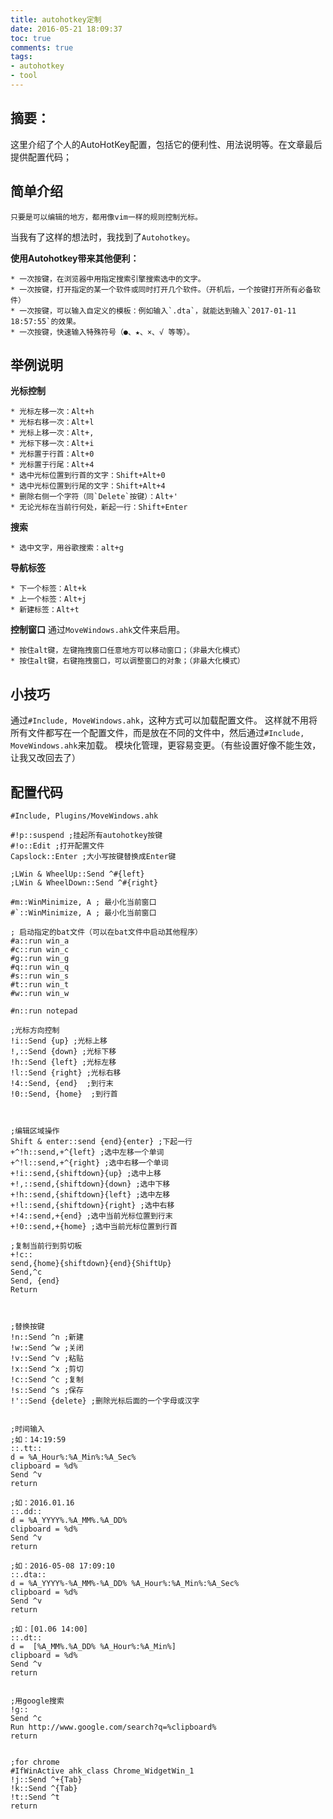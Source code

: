 ```yaml
---
title: autohotkey定制
date: 2016-05-21 18:09:37
toc: true
comments: true
tags:
- autohotkey
- tool
---
```


## 摘要：
这里介绍了个人的AutoHotKey配置，包括它的便利性、用法说明等。在文章最后提供配置代码；


## 简单介绍
```
只要是可以编辑的地方，都用像vim一样的规则控制光标。
```
当我有了这样的想法时，我找到了`Autohotkey`。


**使用Autohotkey带来其他便利：**
```
* 一次按键，在浏览器中用指定搜索引擎搜索选中的文字。
* 一次按键，打开指定的某一个软件或同时打开几个软件。（开机后，一个按键打开所有必备软件）
* 一次按键，可以输入自定义的模板：例如输入`.dta`，就能达到输入`2017-01-11 18:57:55`的效果。
* 一次按键，快速输入特殊符号（●、★、×、√ 等等）。
```

## 举例说明

**光标控制**
```
* 光标左移一次：Alt+h
* 光标右移一次：Alt+l
* 光标上移一次：Alt+,
* 光标下移一次：Alt+i
* 光标置于行首：Alt+0
* 光标置于行尾：Alt+4
* 选中光标位置到行首的文字：Shift+Alt+0
* 选中光标位置到行尾的文字：Shift+Alt+4
* 删除右侧一个字符（同`Delete`按键）：Alt+'
* 无论光标在当前行何处，新起一行：Shift+Enter
```

**搜索**
```
* 选中文字，用谷歌搜索：alt+g
```


**导航标签**
```
* 下一个标签：Alt+k
* 上一个标签：Alt+j
* 新建标签：Alt+t
```

**控制窗口**
通过`MoveWindows.ahk`文件来启用。
```
* 按住alt键，左键拖拽窗口任意地方可以移动窗口；（非最大化模式）
* 按住alt键，右键拖拽窗口，可以调整窗口的对象；（非最大化模式）
```

## 小技巧
通过`#Include, MoveWindows.ahk`，这种方式可以加载配置文件。
这样就不用将所有文件都写在一个配置文件，而是放在不同的文件中，然后通过`#Include, MoveWindows.ahk`来加载。
模块化管理，更容易变更。（有些设置好像不能生效，让我又改回去了）

## 配置代码
```
#Include, Plugins/MoveWindows.ahk

#!p::suspend ;挂起所有autohotkey按键
#!o::Edit ;打开配置文件
Capslock::Enter ;大小写按键替换成Enter键

;LWin & WheelUp::Send ^#{left}
;LWin & WheelDown::Send ^#{right}

#m::WinMinimize, A ; 最小化当前窗口
#`::WinMinimize, A ; 最小化当前窗口

; 启动指定的bat文件（可以在bat文件中启动其他程序）
#a::run win_a
#c::run win_c
#g::run win_g
#q::run win_q
#s::run win_s
#t::run win_t
#w::run win_w

#n::run notepad

;光标方向控制
!i::Send {up} ;光标上移
!,::Send {down} ;光标下移
!h::Send {left} ;光标左移
!l::Send {right} ;光标右移
!4::Send, {end}  ;到行末
!0::Send, {home}  ;到行首



;编辑区域操作
Shift & enter::send {end}{enter} ;下起一行
+^!h::send,+^{left} ;选中左移一个单词
+^!l::send,+^{right} ;选中右移一个单词
+!i::send,{shiftdown}{up} ;选中上移
+!,::send,{shiftdown}{down} ;选中下移
+!h::send,{shiftdown}{left} ;选中左移
+!l::send,{shiftdown}{right} ;选中右移
+!4::send,+{end} ;选中当前光标位置到行末
+!0::send,+{home} ;选中当前光标位置到行首

;复制当前行到剪切板
+!c::
send,{home}{shiftdown}{end}{ShiftUp}
Send,^c
Send, {end}
Return



;替换按键
!n::Send ^n ;新建
!w::Send ^w ;关闭
!v::Send ^v ;粘贴
!x::Send ^x ;剪切
!c::Send ^c ;复制
!s::Send ^s ;保存
!'::Send {delete} ;删除光标后面的一个字母或汉字


;时间输入
;如：14:19:59
::.tt::
d = %A_Hour%:%A_Min%:%A_Sec%
clipboard = %d%
Send ^v
return

;如：2016.01.16
::.dd::
d = %A_YYYY%.%A_MM%.%A_DD%
clipboard = %d%
Send ^v
return

;如：2016-05-08 17:09:10
::.dta::
d = %A_YYYY%-%A_MM%-%A_DD% %A_Hour%:%A_Min%:%A_Sec%
clipboard = %d%
Send ^v
return

;如：[01.06 14:00]
::.dt::
d =  [%A_MM%.%A_DD% %A_Hour%:%A_Min%]
clipboard = %d%
Send ^v
return


;用google搜索
!g::
Send ^c
Run http://www.google.com/search?q=%clipboard%
return


;for chrome
#IfWinActive ahk_class Chrome_WidgetWin_1
!j::Send ^+{Tab}
!k::Send ^{Tab}
!t::Send ^t
return
```
